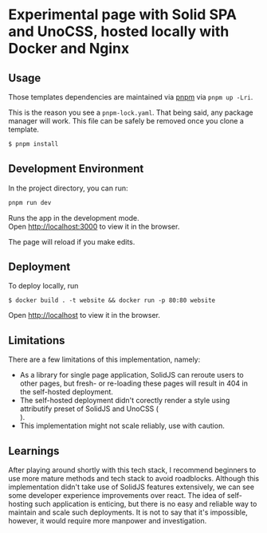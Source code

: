 # Experimental page with Solid SPA and UnoCSS, hosted locally with Docker and Nginx

## Usage

Those templates dependencies are maintained via [pnpm](https://pnpm.io) via `pnpm up -Lri`.

This is the reason you see a `pnpm-lock.yaml`. That being said, any package manager will work. This file can be safely be removed once you clone a template.

```bash
$ pnpm install
```

## Development Environment

In the project directory, you can run:
```bash
pnpm run dev
```

Runs the app in the development mode.<br>
Open [http://localhost:3000](http://localhost:3000) to view it in the browser.

The page will reload if you make edits.<br>


## Deployment

To deploy locally, run 
```
$ docker build . -t website && docker run -p 80:80 website
```
Open [http://localhost](http://localhost) to view it in the browser.

## Limitations
There are a few limitations of this implementation, namely:
- As a library for single page application, SolidJS can reroute users to other pages, but fresh- or re-loading these pages will result in 404 in the self-hosted deployment.
- The self-hosted deployment didn't corectly render a style using attributify preset of SolidJS and UnoCSS (<div bg="blue-200">).
- This implementation might not scale reliably, use with caution.

## Learnings
After playing around shortly with this tech stack, I recommend beginners to use more mature methods and tech stack to avoid roadblocks. Although this implementation didn't take use of SolidJS features extensively, we can see some developer experience improvements over react. The idea of self-hosting such application is enticing, but there is no easy and reliable way to maintain and scale such deployments. It is not to say that it's impossible, however, it would require more manpower and investigation.
